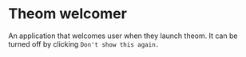 # Theom welcomer

An application that welcomes user when they launch theom. It can be turned off by clicking `Don't show this again.`
